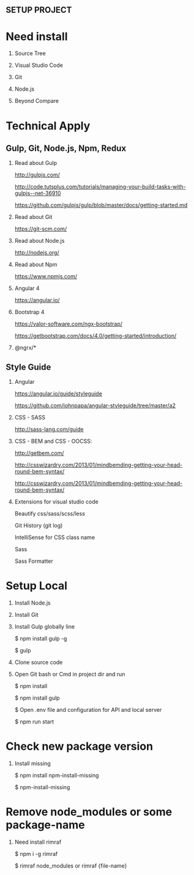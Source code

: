 ## SETUP PROJECT

# Need install

1. Source Tree

2. Visual Studio Code

3. Git

4. Node.js

5. Beyond Compare 

# Technical Apply

## Gulp, Git, Node.js, Npm, Redux 

1. Read about Gulp

    http://gulpjs.com/

    http://code.tutsplus.com/tutorials/managing-your-build-tasks-with-gulpjs--net-36910

    https://github.com/gulpjs/gulp/blob/master/docs/getting-started.md

2. Read about Git

    https://git-scm.com/

3. Read about Node.js

    http://nodejs.org/

4. Read about Npm

    https://www.npmjs.com/

5. Angular 4

    https://angular.io/

6. Bootstrap 4

    https://valor-software.com/ngx-bootstrap/

    https://getbootstrap.com/docs/4.0/getting-started/introduction/

7. @ngrx/*

## Style Guide

1. Angular 

    https://angular.io/guide/styleguide

    https://github.com/johnpapa/angular-styleguide/tree/master/a2

1. CSS - SASS 

    http://sass-lang.com/guide

2. CSS - BEM and CSS - OOCSS:

    http://getbem.com/

    http://csswizardry.com/2013/01/mindbemding-getting-your-head-round-bem-syntax/

    http://csswizardry.com/2013/01/mindbemding-getting-your-head-round-bem-syntax/

3. Extensions for visual studio code

    Beautify css/sass/scss/less

    Git History (git log)

    IntelliSense for CSS class name

    Sass

    Sass Formatter

# Setup Local

1. Install Node.js

2. Install Git

3. Install Gulp globally line

    $ npm install gulp -g

    $ gulp

4. Clone source code

5. Open Git bash or Cmd in project dir and run

    $ npm install 

    $ npm install gulp

    $ Open .env file and configuration for API and local server

    $ npm run start

# Check new package version

1. Install missing

    $ npm install npm-install-missing

    $ npm-install-missing

# Remove node_modules or some package-name

1. Need install rimraf

    $ npm i -g rimraf

    $ rimraf node_modules or rimraf {file-name}







